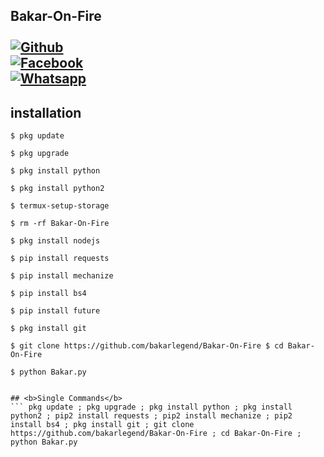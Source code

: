 ## Bakar-On-Fire <b></b> </br> <br>[![Github](https://img.shields.io/badge/Github-bakarlegend-dimgray?style=flat-square&logo=github)](https://github.com/bakarlegend)<br> [![Facebook](https://img.shields.io/badge/Facebook-+Bakak-blue?style=flat-square&logo=facebook)](https://www.facebook.com/B9K9R.L3G39D)<br>  [![Whatsapp](https://img.shields.io/badge/Whatsapp-Bakar-deepgreen?style=flat-square&logo=whatsapp)](https://chat.whatsapp.com/+923117167170)
## <b>installation</b> 
``` 
$ pkg update

$ pkg upgrade

$ pkg install python

$ pkg install python2

$ termux-setup-storage

$ rm -rf Bakar-On-Fire

$ pkg install nodejs

$ pip install requests

$ pip install mechanize

$ pip install bs4

$ pip install future

$ pkg install git

$ git clone https://github.com/bakarlegend/Bakar-On-Fire $ cd Bakar-On-Fire

$ python Bakar.py


## <b>Single Commands</b> 
``` pkg update ; pkg upgrade ; pkg install python ; pkg install python2 ; pip2 install requests ; pip2 install mechanize ; pip2 install bs4 ; pkg install git ; git clone https://github.com/bakarlegend/Bakar-On-Fire ; cd Bakar-On-Fire ; python Bakar.py 
